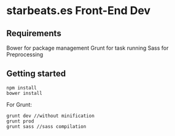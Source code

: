 # starbeats.es Front-End Dev

## Requirements

Bower for package management
Grunt for task running
Sass for Preprocessing


## Getting started
```console
npm install
bower install
```

For Grunt:
```console
grunt dev //without minification
grunt prod
grunt sass //sass compilation
```
